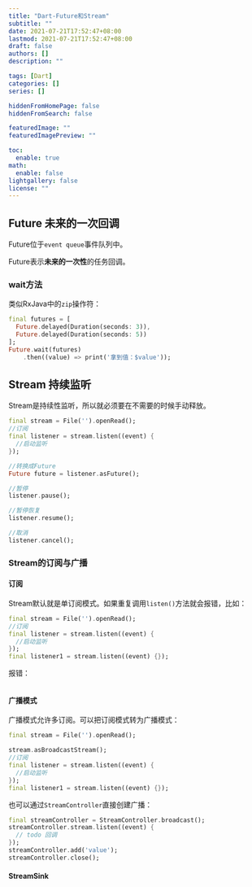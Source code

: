 ```yaml
---
title: "Dart-Future和Stream"
subtitle: ""
date: 2021-07-21T17:52:47+08:00
lastmod: 2021-07-21T17:52:47+08:00
draft: false
authors: []
description: ""

tags: [Dart]
categories: []
series: []

hiddenFromHomePage: false
hiddenFromSearch: false

featuredImage: ""
featuredImagePreview: ""

toc:
  enable: true
math:
  enable: false
lightgallery: false
license: ""
---
```


<!--more-->

## Future 未来的一次回调

Future位于`event queue`事件队列中。

Future表示**未来的一次性**的任务回调。

### wait方法

类似RxJava中的`zip`操作符：

```dart
final futures = [
  Future.delayed(Duration(seconds: 3)),
  Future.delayed(Duration(seconds: 5))
];
Future.wait(futures)
    .then((value) => print('拿到值：$value'));
```
## Stream 持续监听

Stream是持续性监听，所以就必须要在不需要的时候手动释放。

```dart
final stream = File('').openRead();
//订阅
final listener = stream.listen((event) {
  //启动监听
});

//转换成Future
Future future = listener.asFuture();

//暂停
listener.pause();

//暂停恢复
listener.resume();

//取消
listener.cancel();
```

### Stream的订阅与广播

#### 订阅

Stream默认就是单订阅模式。如果重复调用`listen()`方法就会报错，比如：

```dart
final stream = File('').openRead();
//订阅
final listener = stream.listen((event) {
  //启动监听
});
final listener1 = stream.listen((event) {});
```

报错：

```bash

```

#### 广播模式

广播模式允许多订阅。可以把订阅模式转为广播模式：

```dart
final stream = File('').openRead();

stream.asBroadcastStream();
//订阅
final listener = stream.listen((event) {
  //启动监听
});
final listener1 = stream.listen((event) {});
```

也可以通过`StreamController`直接创建广播：

```dart
final streamController = StreamController.broadcast();
streamController.stream.listen((event) {
  // todo 回调
});
streamController.add('value');
streamController.close();
```

#### StreamSink

